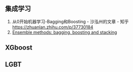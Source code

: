 ## 集成学习

1. 从0开始机器学习-Bagging和Boosting - 沙泓州的文章 - 知乎 https://zhuanlan.zhihu.com/p/37730184
2. [Ensemble methods: bagging, boosting and stacking](https://towardsdatascience.com/ensemble-methods-bagging-boosting-and-stacking-c9214a10a205)

## XGboost

## LGBT




